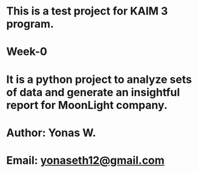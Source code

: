 # This is a test project for KAIM 3 program.
# Week-0

#
# It is a python project to analyze sets of data and generate an insightful report for MoonLight company.
#

# Author: Yonas W.
# Email:  yonaseth12@gmail.com